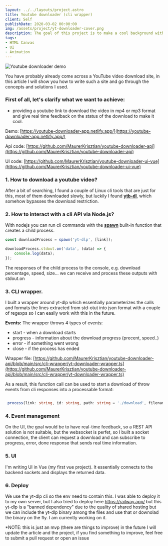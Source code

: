 ```yaml
---
layout: ../../layouts/project.astro
title: Youtube downloader (cli wrapper)
client: Self
publishDate: 2020-03-02 00:00:00
img: /assets/project/yt-downloader-cover.png
description: The goal of this project is to make a cool background with randomized shapes and to be customizable.
tags:
- HTML Canvas
- UI
- Animation
---
```


![Youtube downloader demo](https://dev-to-uploads.s3.amazonaws.com/uploads/articles/g49qupi8c5g5f5uv5t4q.gif)

You have probably already come across a YouTube video download site, in this article I will show you how to write such a site and go through the concepts and solutions I used.

### First of all, let's clarify what we want to achieve:
- providing a youtube link to download the video in mp4 or mp3 format and give real time feedback on the status of the download to make it cool.

Demo: [https://youtube-downloader-app.netlify.app/](https://youtube-downloader-app.netlify.app/)

Api code: [https://github.com/MaurerKrisztian/youtube-downloader-api](https://github.com/MaurerKrisztian/youtube-downloader-api) 

UI code: [https://github.com/MaurerKrisztian/youtube-downloader-ui-vue](https://github.com/MaurerKrisztian/youtube-downloader-ui-vue)

### **1. How to download a youtube video?**

After a bit of searching, I found a couple of Linux cli tools that are just for this, most of them downloaded slowly, but luckily I found **[ytb-dl](https://github.com/yt-dlp/yt-dlp)**, which somehow bypasses the download restriction.

### **2. How to interact with a cli API via Node.js?**

With nodejs you can run cli commands with the [**spawn**](https://nodejs.org/api/child_process.html) built-in function that creates a child process.

```javascript
const downloadProcess = spawn('yt-dlp', [link]);

downloadProcess.stdout.on('data', (data) => {
    console.log(data);
});
```
The responses of the child process to the console, e.g. download percentage, speed, size... we can receive and process these outputs with stdout.on


### **3. CLI wrapper.**

I built a wrapper around yt-dlp which essentially parameterizes the calls and formats the lines extracted from std-otut into json format with a couple of regexps so I can easily work with this in the future.

  **Events:** The wrapper throws 4 types of events:

- start - when a download starts
- progress - information about the download progress (precent, speed..)
- error - if something went wrong
- close - if the process has ended

Wrapper file: [https://github.com/MaurerKrisztian/youtube-downloader-api/blob/main/src/cli-wrapper/yt-downloader-wrapper.ts](https://github.com/MaurerKrisztian/youtube-downloader-api/blob/main/src/cli-wrapper/yt-downloader-wrapper.ts)

As a result, this function call can be used to start a download of throw events from cli responses into a processable format:

```typescript

 process(link: string, id: string, path: string = './download', filename: string = "video", format: 'mp4' | 'mp3' = 'mp4') {...}

``` 

### **4. Event management**

On the UI, the goal would be to have real-time feedback, so a REST API solution is not suitable, but the websocket is perfet, so I built a socket connection, the client can request a download and can subscribe to progress, error, done response that sends real time information.

### **5. UI**

I'm writing UI in Vue (my first vue project). It essentially connects to the backend sockets and displays the returned data.

### **6. Deploy** 

We use the yt-dlp cli so the env need to contain this. I was able to deploy it to my own server, but I also tried to deploy here https://railway.app/ but this yt-dlp is a "banned dependency" due to the quality of shared hosting but we can include the yt-dlp binary among the files and use that or downolad the binary on the fly. I am currently working on it.


 *NOTE: this is just an mvp (there are things to improve) in the future I will update the article and the project, if you find something to improve, feel free to submit a pull request or open an issue 

